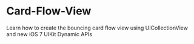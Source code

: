 Card-Flow-View
==============

Learn how to create the bouncing card flow view using UICollectionView and new iOS 7 UIKit Dynamic APIs
